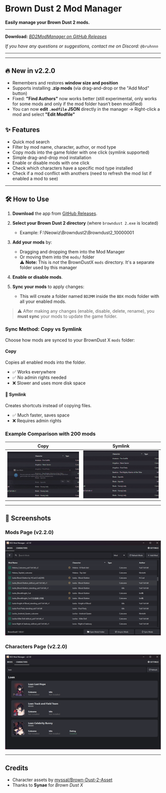 # Brown Dust 2 Mod Manager

**Easily manage your Brown Dust 2 mods.**

---

**Download:** *[BD2ModManager on GitHub Releases](https://github.com/bruhnn/BD2ModManager/releases)*


*If you have any questions or suggestions, contact me on Discord: `@bruhnnn`*

---

---
## 🔥 New in v2.2.0
- Remembers and restores **window size and position**
- Supports installing **.zip mods** (via drag-and-drop or the "Add Mod" button)
- Fixed: **"Find Authors"** now works better (still experimental, only works for some mods and only if the mod folder hasn’t been modified)
- You can now **edit `.modfile` JSON** directly in the manager 
→ Right-click a mod and select **"Edit Modfile"**


## ✨ Features

- Quick mod search
- Filter by mod name, character, author, or mod type
- Copy mods into the game folder with one click (symlink supported)
- Simple drag-and-drop mod installation
- Enable or disable mods with one click
- Check which characters have a specific mod type installed
- Check if a mod conflict with anothers (need to refresh the mod list if enabled a mod to see)


---

## 🛠️ How to Use

1. **Download** the app from [GitHub Releases](https://github.com/bruhnn/BD2ModManager/releases).
2. **Select your Brown Dust 2 directory** (where `browndust 2.exe` is located)
   - Example: F:\Neowiz\Browndust2\Browndust2_10000001
3. **Add your mods** by:
   - Dragging and dropping them into the Mod Manager  
   - Or moving them into the `mods/` folder  
     ⚠️ **Note:** This is *not* the BrownDustX `mods` directory. It's a separate folder used by this manager

4. **Enable or disable mods**.
5. **Sync your mods** to apply changes:
   - This will create a folder named `BD2MM` inside the `BDX` mods folder with all your enabled mods.

> ⚠️ After making any changes (enable, disable, delete, rename), you **must sync** your mods to update the game folder.


### Sync Method: Copy vs Symlink

Choose how mods are synced to your BrownDust X `mods` folder:

#### **Copy**
Copies all enabled mods into the folder.

- ✅ Works everywhere
- ✅ No admin rights needed
- ❌ Slower and uses more disk space

#### 🔗 Symlink
Creates shortcuts instead of copying files.

- ✅ Much faster, saves space
- ❌ Requires admin rights


### Example Comparison with 200 mods

| Copy | Symlink |
|--------|-------|
| ![](./screenshots/sync_copy.gif) | ![](./screenshots/sync_symlink.gif) |


---

## 📸 Screenshots

### Mods Page (v2.2.0)
![Mods Page](./screenshots/mods_page.png)

### Characters Page (v2.2.0)
![Characters Page](./screenshots/characters_page.png)

---

## Credits

- Character assets by [myssal/Brown-Dust-2-Asset](https://github.com/myssal/Brown-Dust-2-Asset)
- Thanks to **Synae** for *Brown Dust X*

